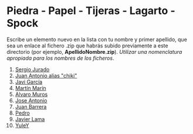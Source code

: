 Piedra - Papel - Tijeras - Lagarto - Spock
===

Escribe un elemento nuevo en la lista con tu nombre y primer apellido, que sea un enlace al fichero .zip que habrás subido previamente a este directorio (por ejemplo, **ApellidoNombre.zip**). *Utilizar una nomenclatura apropiada para los nombres de los ficheros*.

1. [Sergio Jurado](https://github.com/Sergio-Jurado/TheBigBanTheoryGame)
2. [Juan Antonio alias "chiki"](https://github.com/JuanAntonio21/piedrapapeltijera)
3. [Javi García](https://github.com/glyaxz/SpockGame)
4. [Martín Marín](https://github.com/THEliberator03/PiedraPapelTijeraAndroid)
5. [Alvaro Muros](https://github.com/alvaromuros27/JuegoPractica)
6. [Jose Antonio](https://github.com/OteloxESP/Piedra-papel-y-tijeras)
8. [Juan Barrera](https://github.com/Acaluw/RPSLS_PiedraPapelTijera)
9. [Pedro](https://github.com/Dreufter/MobileApps/tree/main/RPSLS)
10. [Javier Lama](https://github.com/javilj03/Juego_Lagarto_spock)
11. [YuleY](https://github.com/YuleiYanYY/PiedraPapelTijeras)
